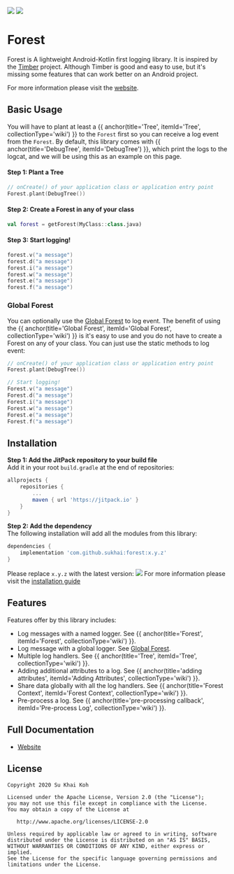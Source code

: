 ![](https://github.com/sukhai/forest/workflows/CI/badge.svg) [![](https://jitpack.io/v/sukhai/forest.svg)](https://jitpack.io/#sukhai/forest)

# Forest
Forest is A lightweight Android-Kotlin first logging library. It is inspired by the 
[Timber](https://github.com/JakeWharton/timber) project. Although Timber is good and easy to use, 
but it's missing some features that can work better on an Android project.

For more information please visit the [website](https://sukhai.github.io/forest/).

## Basic Usage
You will have to plant at least a {{ anchor(title='Tree', itemId='Tree', collectionType='wiki') }} 
to the `Forest` first so you can receive a log event from the `Forest`. By default, this library 
comes with {{ anchor(title='DebugTree', itemId='DebugTree') }}, which print the logs to the logcat, 
and we will be using this as an example on this page.

#### Step 1: Plant a Tree
```kotlin
// onCreate() of your application class or application entry point
Forest.plant(DebugTree())
```

#### Step 2: Create a Forest in any of your class
```kotlin
val forest = getForest(MyClass::class.java)
```

#### Step 3: Start logging!
```kotlin
forest.v("a message")
forest.d("a message")
forest.i("a message")
forest.w("a message")
forest.e("a message")
forest.f("a message")
```

### Global Forest
You can optionally use the [Global Forest](../features/forest#global-forest)
to log event. The benefit of using the {{ anchor(title='Global Forest', itemId='Global Forest', collectionType='wiki') }}
is it's easy to use and you do not have to create a Forest on any of your class. 
You can just use the static methods to log event:
```kotlin
// onCreate() of your application class or application entry point
Forest.plant(DebugTree())

// Start logging!
Forest.v("a message")
Forest.d("a message")
Forest.i("a message")
Forest.w("a message")
Forest.e("a message")
Forest.f("a message")
```

## Installation
**Step 1: Add the JitPack repository to your build file**</br>
Add it in your root `build.gradle` at the end of repositories:
```groovy
allprojects {
    repositories {
        ...
        maven { url 'https://jitpack.io' }
    }
}
```

**Step 2: Add the dependency**</br>
The following installation will add all the modules from this library:
```groovy
dependencies {
    implementation 'com.github.sukhai:forest:x.y.z'
}
```
Please replace `x.y.z` with the latest version: [![](https://jitpack.io/v/sukhai/forest.svg)](https://jitpack.io/#sukhai/forest)
For more information please visit the [installation guide](https://sukhai.github.io/forest/wiki/guides/installation/)

## Features
Features offer by this library includes:
- Log messages with a named logger. See {{ anchor(title='Forest', itemId='Forest', collectionType='wiki') }}.
- Log message with a global logger. See [Global Forest](wiki/features/forest#global-forest).
- Multiple log handlers. See {{ anchor(title='Tree', itemId='Tree', collectionType='wiki') }}.
- Adding additional attributes to a log. See {{ anchor(title='adding attributes', itemId='Adding Attributes', collectionType='wiki') }}.
- Share data globally with all the log handlers. See {{ anchor(title='Forest Context', itemId='Forest Context', collectionType='wiki') }}.
- Pre-process a log. See {{ anchor(title='pre-processing callback', itemId='Pre-process Log', collectionType='wiki') }}.

## Full Documentation
- [Website](https://sukhai.github.io/forest/)

## License
```
Copyright 2020 Su Khai Koh

Licensed under the Apache License, Version 2.0 (the "License");
you may not use this file except in compliance with the License.
You may obtain a copy of the License at

   http://www.apache.org/licenses/LICENSE-2.0

Unless required by applicable law or agreed to in writing, software
distributed under the License is distributed on an "AS IS" BASIS,
WITHOUT WARRANTIES OR CONDITIONS OF ANY KIND, either express or implied.
See the License for the specific language governing permissions and
limitations under the License.
```